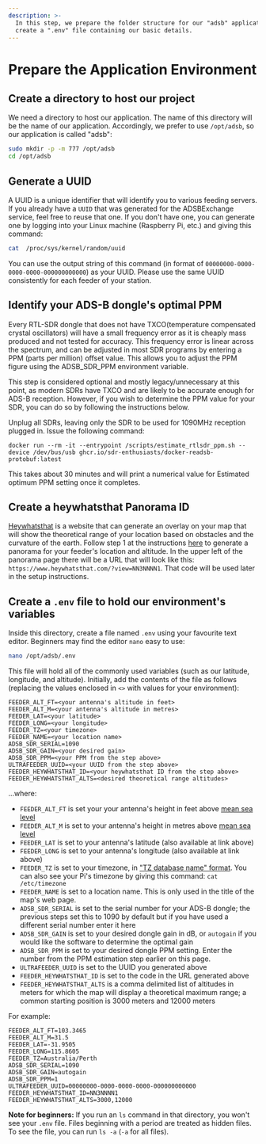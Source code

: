 ```yaml
---
description: >-
  In this step, we prepare the folder structure for our "adsb" application, and
  create a ".env" file containing our basic details.
---
```


# Prepare the Application Environment

## Create a directory to host our project

We need a directory to host our application. The name of this directory will be the name of our application. Accordingly, we prefer to use `/opt/adsb`, so our application is called "adsb":

```bash
sudo mkdir -p -m 777 /opt/adsb
cd /opt/adsb
```

## Generate a UUID

A UUID is a unique identifier that will identify you to various feeding servers. If you already have a `UUID` that was generated for the ADSBExchange service, feel free to reuse that one. If you don't have one, you can generate one by logging into your Linux machine (Raspberry Pi, etc.) and giving this command:

```bash
cat  /proc/sys/kernel/random/uuid
```

You can use the output string of this command (in format of `00000000-0000-0000-0000-000000000000`) as your UUID. Please use the same UUID consistently for each feeder of your station.

## Identify your ADS-B dongle's optimal PPM

Every RTL-SDR dongle that does not have TXCO\(temperature compensated crystal oscillators\) will have a small frequency error as it is cheaply mass produced and not tested for accuracy. This frequency error is linear across the spectrum, and can be adjusted in most SDR programs by entering a PPM (parts per million) offset value. This allows you to adjust the PPM figure using the ADSB_SDR_PPM environment variable.

This step is considered optional and mostly legacy/unnecessary at this point, as modern SDRs have TXCO and are likely to be accurate enough for ADS-B reception. However, if you wish to determine the PPM value for your SDR, you can do so by following the instructions below.

Unplug all SDRs, leaving only the SDR to be used for 1090MHz reception plugged in. Issue the following command:

`docker run --rm -it --entrypoint /scripts/estimate_rtlsdr_ppm.sh --device /dev/bus/usb ghcr.io/sdr-enthusiasts/docker-readsb-protobuf:latest`

This takes about 30 minutes and will print a numerical value for Estimated optimum PPM setting once it completes.

## Create a heywhatsthat Panorama ID

[Heywhatsthat](https://www.heywhatsthat.com) is a website that can generate an overlay on your map that will show the theoretical range of your location based on obstacles and the curvature of the earth. Follow step 1 at the instructions [here](https://github.com/wiedehopf/tar1090#heywhatsthatcom-range-outline) to generate a panorama for your feeder's location and altitude. In the upper left of the panorama page there will be a URL that will look like this: `https://www.heywhatsthat.com/?view=NN3NNNN1`. That code will be used later in the setup instructions.

## Create a `.env` file to hold our environment's variables

Inside this directory, create a file named `.env` using your favourite text editor. Beginners may find the editor `nano` easy to use:

```bash
nano /opt/adsb/.env
```

This file will hold all of the commonly used variables \(such as our latitude, longitude, and altitude\). Initially, add the contents of the file as follows (replacing the values enclosed in `<>` with values for your environment):

```text
FEEDER_ALT_FT=<your antenna's altitude in feet>
FEEDER_ALT_M=<your antenna's altitude in metres>
FEEDER_LAT=<your latitude>
FEEDER_LONG=<your longitude>
FEEDER_TZ=<your timezone>
FEEDER_NAME=<your location name>
ADSB_SDR_SERIAL=1090
ADSB_SDR_GAIN=<your desired gain>
ADSB_SDR_PPM=<your PPM from the step above>
ULTRAFEEDER_UUID=<your UUID from the step above>
FEEDER_HEYWHATSTHAT_ID=<your heywhatsthat ID from the step above>
FEEDER_HEYWHATSTHAT_ALTS=<desired theoretical range altitudes>

```

...where:

* `FEEDER_ALT_FT` is set your your antenna's height in feet above [mean sea level](https://www.freemaptools.com/elevation-finder.htm)
* `FEEDER_ALT_M` is set to your antenna's height in metres above [mean sea level](https://www.freemaptools.com/elevation-finder.htm)
* `FEEDER_LAT` is set to your antenna's latitude (also available at link above)
* `FEEDER_LONG` is set to your antenna's longitude (also available at link above)
* `FEEDER_TZ` is set to your timezone, in ["TZ database name" format](https://en.wikipedia.org/wiki/List_of_tz_database_time_zones). You can also see your Pi's timezone by giving this command: `cat /etc/timezone`
* `FEEDER_NAME` is set to a location name. This is only used in the title of the map's web page.
* `ADSB_SDR_SERIAL` is set to the serial number for your ADS-B dongle; the previous steps set this to 1090 by default but if you have used a different serial number enter it here
* `ADSB_SDR_GAIN` is set to your desired dongle gain in dB, or `autogain` if you would like the software to determine the optimal gain
* `ADSB_SDR_PPM` is set to your desired dongle PPM setting. Enter the number from the PPM estimation step earlier on this page.
* `ULTRAFEEDER_UUID` is set to the UUID you generated above
* `FEEDER_HEYWHATSTHAT_ID` is set to the code in the URL generated above
* `FEEDER_HEYWHATSTHAT_ALTS` is a comma delimited list of altitudes in meters for which the map will display a theoretical maximum range; a common starting position is 3000 meters and 12000 meters

For example:

```text
FEEDER_ALT_FT=103.3465
FEEDER_ALT_M=31.5
FEEDER_LAT=-31.9505
FEEDER_LONG=115.8605
FEEDER_TZ=Australia/Perth
ADSB_SDR_SERIAL=1090
ADSB_SDR_GAIN=autogain
ADSB_SDR_PPM=1
ULTRAFEEDER_UUID=00000000-0000-0000-0000-000000000000
FEEDER_HEYWHATSTHAT_ID=NN3NNNN1
FEEDER_HEYWHATSTHAT_ALTS=3000,12000
```

**Note for beginners:** If you run an `ls` command in that directory, you won't see your `.env` file. Files beginning with a period are treated as hidden files. To see the file, you can run `ls -a` \(`-a` for all files\).
